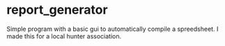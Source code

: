 # report_generator

Simple program with a basic gui to automatically compile a spreedsheet. I made this for a local hunter association.
